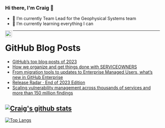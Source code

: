 ### Hi there, I'm Craig 👋

<!--
**CraigTeelFugro/CraigTeelFugro** is a ✨ _special_ ✨ repository because its `README.md` (this file) appears on your GitHub profile.

Here are some ideas to get you started:
-->

- 🔭 I’m currently Team Lead for the Geophysical Systems team
- 🌱 I’m currently learning everything I can

[<img align="left" alt="Craig Teel | LinkedIn" width="22px" src="https://cdn.jsdelivr.net/npm/simple-icons@v3/icons/linkedin.svg" />][linkedin]

---

# GitHub Blog Posts

<!-- BLOG-POST-LIST:START -->
- [GitHub’s top blog posts of 2023](https://github.blog/2023-12-27-githubs-top-blog-posts-of-2023/)
- [How we organize and get things done with SERVICEOWNERS](https://github.blog/2023-12-19-how-we-organize-and-get-things-done-with-serviceowners/)
- [From migration tools to updates to Enterprise Managed Users, what’s new in GitHub Enterprise](https://github.blog/2023-12-19-from-migration-tools-to-updates-to-enterprise-managed-users-whats-new-in-github-enterprise/)
- [Release Radar · End of 2023 Edition](https://github.blog/2023-12-19-release-radar-dec-2023/)
- [Scaling vulnerability management across thousands of services and more than 150 million findings](https://github.blog/2023-12-14-scaling-vulnerability-management-across-thousands-of-services-and-more-than-150-million-findings/)
<!-- BLOG-POST-LIST:END -->

## [![Craig's github stats](https://github-readme-stats.vercel.app/api?username=craigteelfugro&show_icons=true&theme=radical)](https://github.com/anuraghazra/github-readme-stats)


[linkedin]: https://linkedin.com/in/craig-teel-b8786771
[![Top Langs](https://github-readme-stats.vercel.app/api/top-langs/?username=craigteelfugro&layout=compact)](https://github.com/anuraghazra/github-readme-stats)
